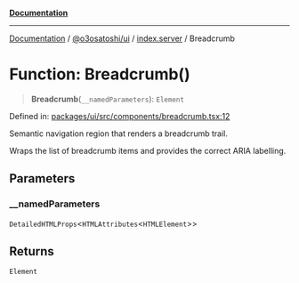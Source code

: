 [**Documentation**](../../../../README.md)

***

[Documentation](../../../../README.md) / [@o3osatoshi/ui](../../README.md) / [index.server](../README.md) / Breadcrumb

# Function: Breadcrumb()

> **Breadcrumb**(`__namedParameters`): `Element`

Defined in: [packages/ui/src/components/breadcrumb.tsx:12](https://github.com/o3osatoshi/experiment/blob/04dfa58df6e48824a200a24d77afef7ce464e1ae/packages/ui/src/components/breadcrumb.tsx#L12)

Semantic navigation region that renders a breadcrumb trail.

Wraps the list of breadcrumb items and provides the correct ARIA labelling.

## Parameters

### \_\_namedParameters

`DetailedHTMLProps`\<`HTMLAttributes`\<`HTMLElement`\>\>

## Returns

`Element`
